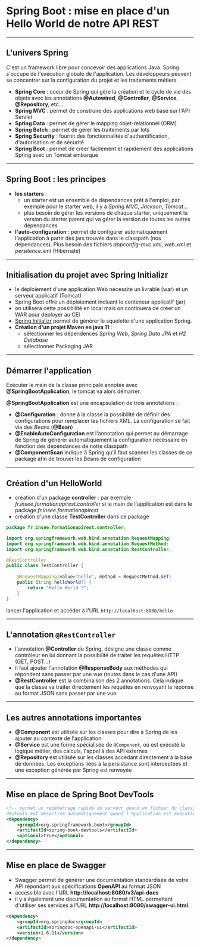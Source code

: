 # Spring Boot : mise en place d'un Hello World de notre API REST

----

## L'univers Spring

C'est un framework libre pour concevoir des applications Java. Spring s'occupe de l'exécution globale de l'application. Les développeurs peuvent se concentrer sur la configuration du projet et les traitements métiers.

- **Spring Core** : coeur de Spring qui gère la création et le cycle de vie des objets avec les annotations **@Autowired**, **@Controller**, **@Service**, **@Repository**, etc...
- **Spring MVC** : permet de construire des applications web basé sur l'API Servlet
- **Spring Data** : permet de gérer le mapping objet-relationnel (ORM)
- **Spring Batch** : permet de gérer les traitements par lots
- **Spring Security** : fournit des fonctionnalités d'authentification, d'autorisation et de sécurité
- **Spring Boot** : permet de créer facilement et rapidement des applications Spring avec un Tomcat embarqué

----

## Spring Boot : les principes

- **les starters** :
	- un starter est un ensemble de dépendances prêt à l'emploi, par exemple pour le starter web, il y a *Spring MVC*, *Jackson*, *Tomcat*...
	- plus besoin de gérer les versions de chaque starter, uniquement la version du starter parent qui va gérer la version de toutes les autres dépendances
- **l'auto-configuration** : permet de configurer automatiquement l'application à partir des jars trouvés dans le classpath (nos dépendances). Plus besoin des fichiers *appconfig-mvc.xml*, *web.xml* et *persitence.xml* (Hibernate)

----

## Initialisation du projet avec Spring Initializr

- le déploiement d'une application Web nécessite un livrable (war) et un serveur applicatif (Tomcat)
- Spring Boot offre un déploiement incluant le conteneur applicatif (jar)
- on utilisera cette possibilité en local mais on continuera de créer un WAR pour déployer au CEI
- [Spring Initializr](https://start.spring.io/) permet de générer le squelette d'une application Spring.
- **Création d'un projet Maven en java 11** :
  - sélectionner les dépendences *Spring Web*, *Spring Data JPA* et *H2 Database*
  - sélectionner Packaging JAR

----

## Démarrer l'application

Exécuter le main de la classe principale annotée avec **@SpringBootApplication**, le tomcat va alors démarrer.

**@SpringBootApplication** est une encapsulation de trois annotations :
- **@Configuration** : donne à la classe la possibilité de définir des configurations pour remplacer les fichiers XML. La configuration se fait via des *Beans* (**@Bean**)
- **@EnableAutoConfiguration** est l'annotation qui permet au démarrage de Spring de générer automatiquement la configuration nécessaire en fonction des dépendances de notre classpath
- **@ComponentScan** indique à Spring qu'il faut scanner les classes de ce package afin de trouver les Beans de configuration

----

## Création d'un HelloWorld

- création d'un package **controller** : par exemple *fr.insee.formationapirest.controller* si le main de l'application est dans le package *fr.insee.formationapirest*
- création d'une classe **TestController** dans ce package

```java
package fr.insee.formationapirest.controller;

import org.springframework.web.bind.annotation.RequestMapping;
import org.springframework.web.bind.annotation.RequestMethod;
import org.springframework.web.bind.annotation.RestController;

@RestController
public class TestController {
	
	@RequestMapping(value="hello", method = RequestMethod.GET)
	public String helloWorld() {
		return "Hello World !";
	}
}
```

lancer l'application et accéder à l'URL `http://localhost:8080/hello`

----

## L'annotation `@RestController`

- l'annotation **@Controller** de Spring, désigne une classe comme contrôleur en lui donnant la possibilité de traiter les requêtes HTTP (GET, POST...)
- il faut ajouter l'annotation **@ResponseBody** aux méthodes qui répondent sans passer par une vue (toutes dans le cas d'une API)
- **@RestController** est la combinaison des 2 annotations. Cela indique que la classe va traiter directement les requêtes en renvoyant la réponse au format JSON sans passer par une vue

----

## Les autres annotations importantes

- **@Component** est utilisée sur les classes pour dire à Spring de les ajouter au contexte de l'application
- **@Service** est une forme spécialisée de `@Component`, où est exécuté la logique métier, des calculs, l'appel à des API externes
- **@Repository** est utilisée sur les classes accédant directement à la base de données. Les exceptions liées à la persistance sont interceptées et une exception générée par Spring est renvoyée

----

## Mise en place de Spring Boot DevTools

```xml
<!-- permet un redémarrage rapide du serveur quand un fichier du classpath change.
devtools est désactivé automatiquement quand l'application est exécutée de manière packagé (java -jar...) -->
<dependency>
	<groupId>org.springframework.boot</groupId>
	<artifactId>spring-boot-devtools</artifactId>
	<optional>true</optional>
</dependency>
```

----

## Mise en place de Swagger

- Swagger permet de générer une documentation standardisée de votre API répondant aux spécifications **OpenAPI** au format JSON
- accessible avec l'URL **http://localhost:8080/v3/api-docs**
- il y a également une documentation au format HTML permettant d'utiliser ses services à l'URL **http://localhost:8080/swagger-ui.html**. 

```xml
<dependency>
	<groupId>org.springdoc</groupId>
	<artifactId>springdoc-openapi-ui</artifactId>
	<version>1.6.11</version>
</dependency>
```
